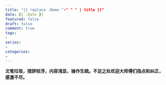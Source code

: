 ```yaml
---
title: "{{ replace .Name "-" " " | title }}"
date: {{ .Date }}
featured: false
draft: false
comment: true
tags:
- 
series:
- 
categories:
- 
---
```



<!--more-->


**文笔垃圾，措辞轻浮，内容浅显，操作生疏。不足之处欢迎大师傅们指点和纠正，感激不尽。**
